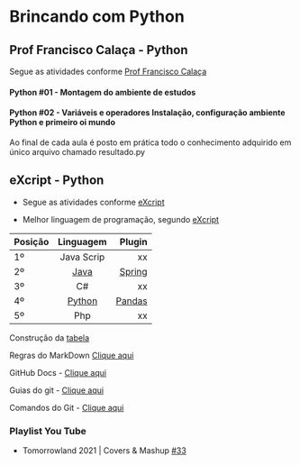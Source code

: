 # Brincando com Python

## Prof Francisco Calaça - Python

Segue as atividades conforme [Prof Francisco Calaça](https://www.youtube.com/watch?v=SvVoZf4nE3A&list=PLVj7t-1tQQnGMIDg5_zpFaDmruEMgbsd1)

#### Python #01 - Montagem do ambiente de estudos

#### Python #02 - Variáveis e operadores Instalação, configuração ambiente Python e primeiro oi mundo

Ao final de cada aula é posto em prática todo o conhecimento adquirido em único arquivo chamado resultado.py

## eXcript - Python

- Segue as atividades conforme
[eXcript](https://www.youtube.com/watch?v=j94IGZmwtYI&list=PLesCEcYj003QxPQ4vTXkt22-E11aQvoVj)

- Melhor linguagem de programação, segundo [eXcript](https://youtu.be/hzb3dL9luf0)

| Posição  | Linguagem | Plugin |
| :---    | :----:   | ---:    |
| 1º    | Java Scrip   | xx |
| 2º    | [Java](https://www.java.com/pt-BR/) | [Spring](https://spring.io/) |
| 3º    | C#   | xx |
| 4º    | [Python](https://www.python.org/)  | [Pandas](https://pandas.pydata.org/) |
| 5º    | Php   | xx |

Construção da [tabela](https://markdown.net.br/sintaxe-estendida/#:~:text=Para%20criar%20uma%20tabela%20em,processador%20Markdown%20entenda%20a%20formata%C3%A7%C3%A3o.)

Regras do MarkDown [Clique aqui](https://github.com/DavidAnson/markdownlint/blob/v0.25.1/doc/Rules.md#md033)

GitHub Docs - [Clique aqui](https://docs.github.com/pt)

Guias do git - [Clique aqui](https://github.com/git-guides)

Comandos do Git - [Clique aqui](https://comandosgit.github.io/)

### Playlist You Tube

- Tomorrowland 2021 | Covers & Mashup [#33](https://youtu.be/5adRYMFAAGY)
